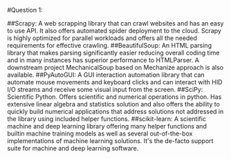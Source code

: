 #Question 1:

##Scrapy:
A web scrapping library that can crawl websites and has an easy to use API. It also offers automated spider deployment 
to the cloud. Scrapy is highly optimized for parallel workloads and offers all the needed requirements for effective crawling.
##BeautifulSoup: 
An HTML parsing library that makes parsing significantly easier reducing overall coding time and in many instances 
has superior performance to HTMLParser. A downstream project MechanicalSoup based on Mechanize approach is also available.
##PyAutoGUI: 
A GUI interaction automation library that can automate mouse movements and keyboard clicks and can interact with HID I/O 
streams and receive some visual input from the screen.
##SciPy: 
Scientific Python. Offers scientific and numerical operations in python. Has extensive linear algebra and statistics
solution and also offers the ability to quickly build numerical applications that address solutions not addressed in the
library using included helper functions.
##scikit-learn:
A scientific machine and deep learning library offering many helper functions and builtin machine training models as well
as several out-of-the-box implementations of machine learning solutions. It's the de-facto support suite for machine and
deep learning software.  
